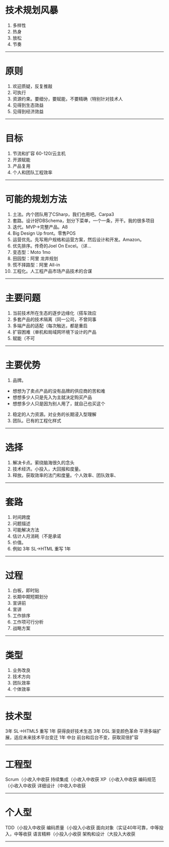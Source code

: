 # 技术规划风暴

1. 多样性
2. 热身
3. 放松
4. 节奏
-----

# 原则

1. 欢迎质疑，反复推敲
2. 可执行
3. 资源约束。要细分，要赋能，不要精确（特别针对技术人
4. 见得到生态效益
5. 见得到经济效益

-----
# 目标

1. 节流和扩容 60-120/云主机
2. 开源赋能
3. 产品复用
4. 个人和团队工程效率

-----
# 可能的规划方法

1. 土法。内个团队用了CSharp，我们也用吧。Carpa3
2. 套路。设计好DBSchema，划分下菜单，一个一条，开干。我的很多项目
3. 迭代。MVP->完整产品。A8
4. Big Design Up front。零售POS
5. 运营优先。先写用户规格和运营方案，然后设计和开发。Amazon。
6. 优先排序。传奇的Joel On Excel。（详...
7. 变态型：Moto 1mo
8. 田园型：阿里 龙井规划
9. 慌不择路型：阿里 All-in
0. 工程化。人工程产品市场产品技术的合谋

-----
# 主要问题

1. 当前技术所在生态的逐步边缘化（搭车效应
2. 多套产品的技术隔离（同一公司，不曾同事
3. 多端产品的适配（每次触达，都是重启
3. 扩容困难（单机和局域网环境下设计的产品
4. 赋能（不可

-----
# 主要优势

1. 品牌。
- 想想为了卖点产品的没有品牌的供应商的苦和难
- 想想多少人只是先入为主就决定购买产品
- 想想多少人只是因为别人用了，就自己也买这个
2. 稳定的人力资源。对业务的长期浸入型理解
3. 团队。已有的工程化样式

-----
# 选择 

1. 解决卡点。萦绕脑海很久的念头
2. 技术经济。小投入，大回报和度量。
3. 释放。获取效率的法门和度量。个人效率、团队效率、
-----

# 套路

1. 时间跨度 
2. 问题描述 
3. 可能解决方法 
4. 估计人月消耗（不是承诺
5. 价值。
6. 例如 3年 SL->HTML 重写 1年 

----- 

# 过程

1. 白板，即时贴
2. 长期中期短期划分
3. 宣讲前
4. 宣讲
5. 工作排序
6. 工作项可行分析
7. 战略方案

-----
# 类型

1. 业务改良
2. 技术方向
3. 团队效率
4. 个体效率

-----

# 技术型

3年 SL->HTML5 重写 1年 获得良好技术生态
3年 DSL 渐变颜色革命 平滑多端扩展，适应未来技术平台变迁
1年 中台 前台和后台不变，获取双倍扩容

-----
# 工程型

Scrum（小收入中收获
持续集成（小收入中收获
XP（小收入中收获
编码规范（小收入中收获
详细设计（中收入中收获

-----

# 个人型

TDD（小投入中收获
编码质量（小投入小收获
面向对象（实证40年可靠，中等投入，中等收获
语言精粹（小投入小收获
架构和设计（大投入大收获

-----
